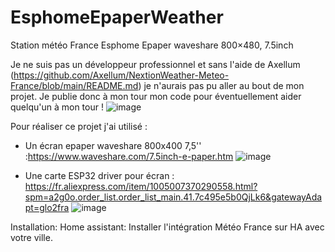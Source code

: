 # EsphomeEpaperWeather
Station météo France Esphome Epaper waveshare 800×480, 7.5inch

Je ne suis pas un développeur professionnel et sans l'aide de Axellum (https://github.com/Axellum/NextionWeather-Meteo-France/blob/main/README.md) je n'aurais pas pu aller au bout de mon projet.
Je publie donc à mon tour mon code pour éventuellement aider quelqu'un à mon tour !
![image](https://github.com/user-attachments/assets/edf704f2-c4db-4593-b195-1e4978ba324d)

Pour réaliser ce projet j'ai utilisé :
* Un écran epaper waveshare 800x400 7,5'' :https://www.waveshare.com/7.5inch-e-paper.htm
![image](https://github.com/user-attachments/assets/04f8dacb-44fa-428c-bbe9-c4144538392f)

* Une carte ESP32 driver pour écran : https://fr.aliexpress.com/item/1005007370290558.html?spm=a2g0o.order_list.order_list_main.41.7c495e5b0QjLk6&gatewayAdapt=glo2fra
![image](https://github.com/user-attachments/assets/1a8bf4d6-7600-47c5-b2e7-674d37dcdef6)


Installation:
Home assistant:
Installer l'intégration Météo France sur HA avec votre ville.
